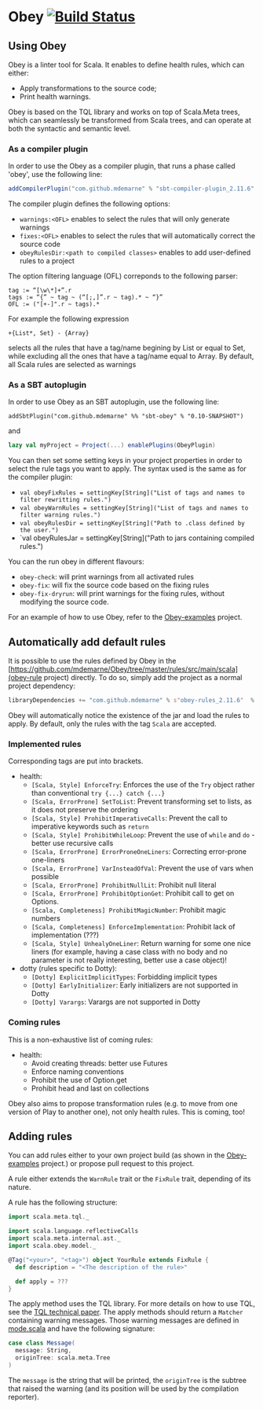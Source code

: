 Obey [![Build Status](https://travis-ci.org/mdemarne/Obey.svg?branch=master)](https://travis-ci.org/mdemarne/Obey)
====



## Using Obey

Obey is  a linter tool for Scala. It enables to define health rules, which can either:

- Apply transformations to the source code;
- Print health warnings.

Obey is based on the TQL library and works on top of Scala.Meta trees, which can seamlessly be transformed from Scala trees, and can operate at both the syntactic and semantic level.

### As a compiler plugin

In order to use the Obey as a compiler plugin, that runs a phase called 'obey', use the following line:
```scala
addCompilerPlugin("com.github.mdemarne" % "sbt-compiler-plugin_2.11.6" % "0.1.0-SNAPSHOT")
```
The compiler plugin defines the following options:
* `warnings:<OFL>` enables to select the rules that will only generate warnings
* `fixes:<OFL>` enables to select the rules that will automatically correct the source code
* `obeyRulesDir:<path to compiled classes>` enables to add user-defined rules to a project

The option filtering language (OFL) correponds to the following parser:
~~~
tag := “[\w\*]+”.r
tags := “{” ~ tag ~ (“[;,]”.r ~ tag).* ~ “}”
OFL := ("[+-]".r ~ tags).*
~~~

For example the following expression
~~~
+{List*, Set} - {Array}
~~~
selects all the rules that have a tag/name begining by List or equal to Set, while excluding all the ones that have a tag/name equal to Array. By default, all Scala rules are selected as warnings

### As a SBT autoplugin

In order to use Obey as an SBT autoplugin, use the following line:
~~~
addSbtPlugin("com.github.mdemarne" %% "sbt-obey" % "0.1­0-SNAPSHOT")
~~~

and
```scala
lazy val myProject = Project(...) enablePlugins(ObeyPlugin)
```

You can then set some setting keys in your project properties in order to select the rule tags you want to apply. The syntax used is the same as for the compiler plugin:

- `val obeyFixRules = settingKey[String]("List of tags and names to filter rewritting rules.")`
- `val obeyWarnRules = settingKey[String]("List of tags and names to filter warning rules.")`
- `val obeyRulesDir = settingKey[String]("Path to .class defined by the user.")`
- `val obeyRulesJar = settingKey[String]("Path to jars containing compiled rules.")

You can the run obey in different flavours:

- `obey-check`: will print warnings from all activated rules
- `obey-fix`: will fix the source code based on the fixing rules
- `obey-fix-dryrun`: will print warnings for the fixing rules, without modifying the source code.

For an example of how to use Obey, refer to the [Obey-examples](https://github.com/mdemarne/Obey-examples) project.

## Automatically add default rules

It is possible to use the rules defined by Obey in the [https://github.com/mdemarne/Obey/tree/master/rules/src/main/scala](obey-rule project) directly. To do so, simply add the project as a normal project dependency:

```scala
libraryDependencies += "com.github.mdemarne" % s"obey-rules_2.11.6"  % "0.1.0-SNAPSHOT"
```

Obey will automatically notice the existence of the jar and load the rules to apply. By default, only the rules with the tag `Scala` are accepted.

### Implemented rules

Corresponding tags are put into brackets.

- health:
  - `[Scala, Style] EnforceTry`: Enforces the use of the `Try` object rather than conventional `try {...} catch {...}`
  - `[Scala, ErrorProne] SetToList`: Prevent transforming set to lists, as it does not preserve the ordering
  - `[Scala, Style] ProhibitImperativeCalls`: Prevent the call to imperative keywords such as `return`
  - `[Scala, Style] ProhibitWhileLoop`: Prevent the use of `while` and `do` - better use recursive calls
  - `[Scala, ErrorProne] ErrorProneOneLiners`: Correcting error-prone one-liners
  - `[Scala, ErrorProne] VarInsteadOfVal`: Prevent the use of vars when possible
  - `[Scala, ErrorProne] ProhibitNullLit`: Prohibit null literal
  - `[Scala, ErrorProne] ProhibitOptionGet`: Prohibit call to get on Options.
  - `[Scala, Completeness] ProhibitMagicNumber`: Prohibit magic numbers
  - `[Scala, Completeness] EnforceImplementation`: Prohibit lack of implementation (???)
  - `[Scala, Style] UnhealyOneLiner`: Return warning for some one nice liners (for example, having a case class with no body and no parameter is not really interesting, better use a case object)!
- dotty (rules specific to Dotty):
  - `[Dotty] ExplicitImplicitTypes`: Forbidding implicit types
  - `[Dotty] EarlyInitializer`: Early initializers are not supported in Dotty
  - `[Dotty] Varargs`: Varargs are not supported in Dotty

### Coming rules

This is a non-exhaustive list of coming rules:

- health:
  - Avoid creating threads: better use Futures
  - Enforce naming conventions
  - Prohibit the use of Option.get
  - Prohibit head and last on collections

Obey also aims to propose transformation rules (e.g. to move from one version of Play to another one), not only health rules. This is coming, too!

## Adding rules

You can add rules either to your own project build (as shown in the [Obey-examples](https://github.com/mdemarne/Obey-examples) project.) or propose pull request to this project.

A rule either extends the `WarnRule` trait or the `FixRule` trait, depending of its nature.

A rule has the following structure:

```scala
import scala.meta.tql._

import scala.language.reflectiveCalls
import scala.meta.internal.ast._
import scala.obey.model._

@Tag("<your>", "<tag>") object YourRule extends FixRule {
  def description = "<The description of the rule>"

  def apply = ???
}
```

The apply method uses the TQL library. For more details on how to use TQL, see the [TQL technical paper](http://infoscience.epfl.ch/record/204789/files/TraversableQueryLanguage.pdf). The apply methods should return a `Matcher` containing warning messages. Those warning messages are defined in [mode.scala](https://github.com/mdemarne/Obey/blob/master/model/src/main/scala/scala/obey/model/model.scala#L13) and have the following signature:

```scala
case class Message(
  message: String,
  originTree: scala.meta.Tree
)
```

The `message` is the string that will be printed, the `originTree` is the subtree that raised the warning (and its position will be used by the compilation reporter).

